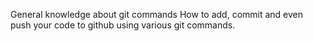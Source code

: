 General knowledge about git commands How to add, commit and even push your code to github using various git commands.
